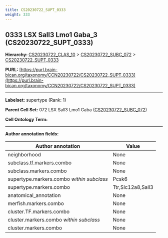 ```yaml
---
title: CS20230722_SUPT_0333
weight: 333
---
```

## 0333 LSX Sall3 Lmo1 Gaba_3 (CS20230722_SUPT_0333)
<b>Hierarchy: </b>
[CS20230722_CLAS_10](../CS20230722_CLAS_10) >
[CS20230722_SUBC_072](../CS20230722_SUBC_072) >
[CS20230722_SUPT_0333](../CS20230722_SUPT_0333)

**PURL:** [https://purl.brain-bican.org/taxonomy/CCN20230722/CS20230722_SUPT_0333](https://purl.brain-bican.org/taxonomy/CCN20230722/CS20230722_SUPT_0333)

---


**Labelset:** supertype (Rank: 1)

**Parent Cell Set:** 072 LSX Sall3 Lmo1 Gaba ([CS20230722_SUBC_072](../CS20230722_SUBC_072))



**Cell Ontology Term:** 

[MARKER GENES.]: #


---

[TRANSFERRED ANNOTATIONS.]: #


[AUTHOR ANNOTATION FIELDS.]: #


**Author annotation fields:**

| Author annotation | Value |
|-------------------|-------|
|neighborhood|None|
|subclass.tf.markers.combo|None|
|subclass.markers.combo|None|
|supertype.markers.combo _within subclass_|Pcsk6|
|supertype.markers.combo|Ttr,Slc12a8,Sall3|
|anatomical_annotation|None|
|merfish.markers.combo|None|
|cluster.TF.markers.combo|None|
|cluster.markers.combo _within subclass_|None|
|cluster.markers.combo|None|
